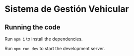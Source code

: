 
  # Sistema de Gestión Vehicular

  ## Running the code

  Run `npm i` to install the dependencies.

  Run `npm run dev` to start the development server.
  